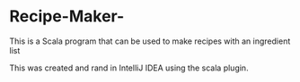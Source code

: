 # Recipe-Maker-
This is a Scala program that can be used to make recipes with an ingredient list

This was created and rand in IntelliJ IDEA using the scala plugin.

